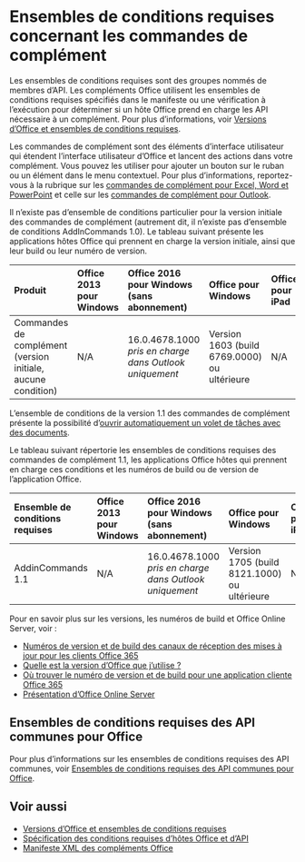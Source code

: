 # <a name="add-in-commands-requirement-sets"></a>Ensembles de conditions requises concernant les commandes de complément

Les ensembles de conditions requises sont des groupes nommés de membres d’API. Les compléments Office utilisent les ensembles de conditions requises spécifiés dans le manifeste ou une vérification à l’exécution pour déterminer si un hôte Office prend en charge les API nécessaire à un complément. Pour plus d’informations, voir [Versions d’Office et ensembles de conditions requises](https://docs.microsoft.com/office/dev/add-ins/develop/office-versions-and-requirement-sets).

Les commandes de complément sont des éléments d’interface utilisateur qui étendent l’interface utilisateur d’Office et lancent des actions dans votre complément. Vous pouvez les utiliser pour ajouter un bouton sur le ruban ou un élément dans le menu contextuel. Pour plus d’informations, reportez-vous à la rubrique sur les [commandes de complément pour Excel, Word et PowerPoint](https://docs.microsoft.com/office/dev/add-ins/design/add-in-commands) et celle sur les [commandes de complément pour Outlook](https://docs.microsoft.com/outlook/add-ins/add-in-commands-for-outlook).

Il n’existe pas d’ensemble de conditions particulier pour la version initiale des commandes de complément (autrement dit, il n’existe pas d’ensemble de conditions AddInCommands 1.0). Le tableau suivant présente les applications hôtes Office qui prennent en charge la version initiale, ainsi que leur build ou leur numéro de version.  

| Produit   |  Office 2013 pour Windows | Office 2016 pour Windows (sans abonnement) | Office pour Windows   |  Office pour iPad  |  Office 365 pour Mac  | Office Online  |  
|:-----|:-----|:-----|:-----|:-----|:-----|:-----|
| Commandes de complément (version initiale, aucune condition) | N/A | 16.0.4678.1000 *pris en charge dans Outlook uniquement* |Version 1603 (build 6769.0000) ou ultérieure | N/A | 15.33 ou version ultérieure| Janvier 2016 | |

L’ensemble de conditions de la version 1.1 des commandes de complément présente la possibilité d’[ouvrir automatiquement un volet de tâches avec des documents](https://docs.microsoft.com/office/dev/add-ins/develop/automatically-open-a-task-pane-with-a-document).

Le tableau suivant répertorie les ensembles de conditions requises des commandes de complément 1.1, les applications Office hôtes qui prennent en charge ces conditions et les numéros de build ou de version de l’application Office. 

|  Ensemble de conditions requises  |  Office 2013 pour Windows | Office 2016 pour Windows (sans abonnement) | Office pour Windows   |  Office pour iPad  |  Office 365 pour Mac  | Office Online  |  
|:-----|:-----|:-----|:-----|:-----|:-----|:-----|
| AddinCommands 1.1  | N/A | 16.0.4678.1000 *pris en charge dans Outlook uniquement*  | Version 1705 (build 8121.1000) ou ultérieure | N/A | 15.34 ou version ultérieure| Mai 2017 | |

Pour en savoir plus sur les versions, les numéros de build et Office Online Server, voir :

- [Numéros de version et de build des canaux de réception des mises à jour pour les clients Office 365](https://support.office.com/article/version-and-build-numbers-of-update-channel-releases-ae942449-1fca-4484-898b-a933ea23def7)
- [Quelle est la version d’Office que j’utilise ?](https://support.office.com/article/What-version-of-Office-am-I-using-932788b8-a3ce-44bf-bb09-e334518b8b19)
- [Où trouver le numéro de version et de build pour une application cliente Office 365](https://support.office.com/article/version-and-build-numbers-of-update-channel-releases-ae942449-1fca-4484-898b-a933ea23def7)
- [Présentation d’Office Online Server](https://docs.microsoft.com/officeonlineserver/office-online-server-overview)

## <a name="office-common-api-requirement-sets"></a>Ensembles de conditions requises des API communes pour Office

Pour plus d’informations sur les ensembles de conditions requises des API communes, voir [Ensembles de conditions requises des API communes pour Office](office-add-in-requirement-sets.md).

## <a name="see-also"></a>Voir aussi

- [Versions d’Office et ensembles de conditions requises](https://docs.microsoft.com/office/dev/add-ins/develop/office-versions-and-requirement-sets)
- [Spécification des conditions requises d’hôtes Office et d’API](https://docs.microsoft.com/office/dev/add-ins/develop/specify-office-hosts-and-api-requirements)
- [Manifeste XML des compléments Office](https://docs.microsoft.com/office/dev/add-ins/develop/add-in-manifests)
